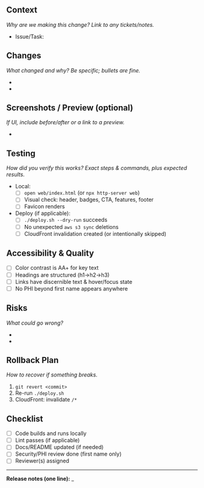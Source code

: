## Context

_Why are we making this change? Link to any tickets/notes._

- Issue/Task: <!-- e.g. #123 or link -->

## Changes

_What changed and why? Be specific; bullets are fine._

-
-

## Screenshots / Preview (optional)

_If UI, include before/after or a link to a preview._

-

## Testing

_How did you verify this works? Exact steps & commands, plus expected results._

- Local:
  - [ ] `open web/index.html` (or `npx http-server web`)
  - [ ] Visual check: header, badges, CTA, features, footer
  - [ ] Favicon renders
- Deploy (if applicable):
  - [ ] `./deploy.sh --dry-run` succeeds
  - [ ] No unexpected `aws s3 sync` deletions
  - [ ] CloudFront invalidation created (or intentionally skipped)

## Accessibility & Quality

- [ ] Color contrast is AA+ for key text
- [ ] Headings are structured (h1→h2→h3)
- [ ] Links have discernible text & hover/focus state
- [ ] No PHI beyond first name appears anywhere

## Risks

_What could go wrong?_

-
-

## Rollback Plan

_How to recover if something breaks._

1. `git revert <commit>`
2. Re-run `./deploy.sh`
3. CloudFront: invalidate `/*`

## Checklist

- [ ] Code builds and runs locally
- [ ] Lint passes (if applicable)
- [ ] Docs/README updated (if needed)
- [ ] Security/PHI review done (first name only)
- [ ] Reviewer(s) assigned

---

**Release notes (one line):** \_
